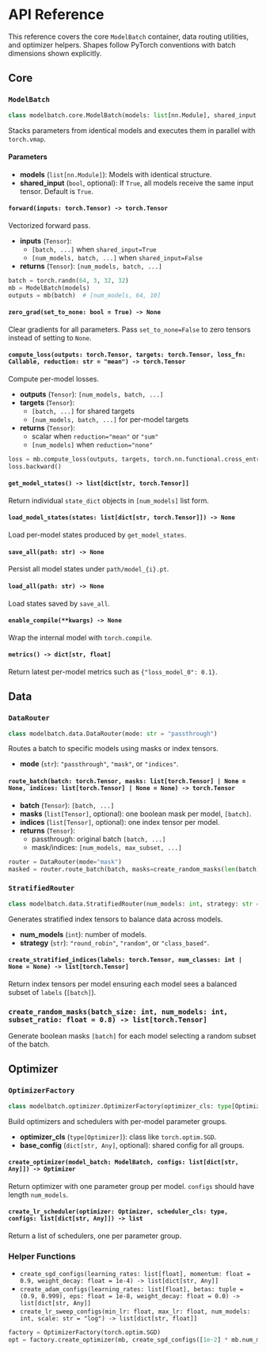 # API Reference

This reference covers the core `ModelBatch` container, data routing utilities, and
optimizer helpers. Shapes follow PyTorch conventions with batch dimensions shown
explicitly.

## Core

### `ModelBatch`

```python
class modelbatch.core.ModelBatch(models: list[nn.Module], shared_input: bool = True)
```

Stacks parameters from identical models and executes them in parallel with
`torch.vmap`.

#### Parameters

- **models** (`list[nn.Module]`): Models with identical structure.
- **shared_input** (`bool`, optional): If `True`, all models receive the same
  input tensor. Default is `True`.

#### `forward(inputs: torch.Tensor) -> torch.Tensor`

Vectorized forward pass.

- **inputs** (`Tensor`):
  - `[batch, ...]` when `shared_input=True`
  - `[num_models, batch, ...]` when `shared_input=False`
- **returns** (`Tensor`): `[num_models, batch, ...]`

```python
batch = torch.randn(64, 3, 32, 32)
mb = ModelBatch(models)
outputs = mb(batch)  # [num_models, 64, 10]
```

#### `zero_grad(set_to_none: bool = True) -> None`

Clear gradients for all parameters. Pass `set_to_none=False` to zero tensors
instead of setting to `None`.

#### `compute_loss(outputs: torch.Tensor, targets: torch.Tensor, loss_fn: Callable, reduction: str = "mean") -> torch.Tensor`

Compute per-model losses.

- **outputs** (`Tensor`): `[num_models, batch, ...]`
- **targets** (`Tensor`):
  - `[batch, ...]` for shared targets
  - `[num_models, batch, ...]` for per-model targets
- **returns** (`Tensor`):
  - scalar when `reduction="mean"` or `"sum"`
  - `[num_models]` when `reduction="none"`

```python
loss = mb.compute_loss(outputs, targets, torch.nn.functional.cross_entropy)
loss.backward()
```

#### `get_model_states() -> list[dict[str, torch.Tensor]]`
Return individual `state_dict` objects in `[num_models]` list form.

#### `load_model_states(states: list[dict[str, torch.Tensor]]) -> None`
Load per-model states produced by `get_model_states`.

#### `save_all(path: str) -> None`
Persist all model states under `path/model_{i}.pt`.

#### `load_all(path: str) -> None`
Load states saved by `save_all`.

#### `enable_compile(**kwargs) -> None`
Wrap the internal model with `torch.compile`.

#### `metrics() -> dict[str, float]`
Return latest per-model metrics such as `{"loss_model_0": 0.1}`.

## Data

### `DataRouter`

```python
class modelbatch.data.DataRouter(mode: str = "passthrough")
```

Routes a batch to specific models using masks or index tensors.

- **mode** (`str`): `"passthrough"`, `"mask"`, or `"indices"`.

#### `route_batch(batch: torch.Tensor, masks: list[torch.Tensor] | None = None, indices: list[torch.Tensor] | None = None) -> torch.Tensor`

- **batch** (`Tensor`): `[batch, ...]`
- **masks** (`list[Tensor]`, optional): one boolean mask per model, `[batch]`.
- **indices** (`list[Tensor]`, optional): one index tensor per model.
- **returns** (`Tensor`):
  - passthrough: original batch `[batch, ...]`
  - mask/indices: `[num_models, max_subset, ...]`

```python
router = DataRouter(mode="mask")
masked = router.route_batch(batch, masks=create_random_masks(len(batch), num_models))
```

### `StratifiedRouter`

```python
class modelbatch.data.StratifiedRouter(num_models: int, strategy: str = "round_robin")
```

Generates stratified index tensors to balance data across models.

- **num_models** (`int`): number of models.
- **strategy** (`str`): `"round_robin"`, `"random"`, or `"class_based"`.

#### `create_stratified_indices(labels: torch.Tensor, num_classes: int | None = None) -> list[torch.Tensor]`

Return index tensors per model ensuring each model sees a balanced subset of
`labels` (`[batch]`).

### `create_random_masks(batch_size: int, num_models: int, subset_ratio: float = 0.8) -> list[torch.Tensor]`

Generate boolean masks `[batch]` for each model selecting a random subset of the
batch.

## Optimizer

### `OptimizerFactory`

```python
class modelbatch.optimizer.OptimizerFactory(optimizer_cls: type[Optimizer], base_config: dict[str, Any] | None = None)
```

Build optimizers and schedulers with per-model parameter groups.

- **optimizer_cls** (`type[Optimizer]`): class like `torch.optim.SGD`.
- **base_config** (`dict[str, Any]`, optional): shared config for all groups.

#### `create_optimizer(model_batch: ModelBatch, configs: list[dict[str, Any]]) -> Optimizer`

Return optimizer with one parameter group per model. `configs` should have length
`num_models`.

#### `create_lr_scheduler(optimizer: Optimizer, scheduler_cls: type, configs: list[dict[str, Any]]) -> list`

Return a list of schedulers, one per parameter group.

### Helper Functions

- `create_sgd_configs(learning_rates: list[float], momentum: float = 0.9, weight_decay: float = 1e-4) -> list[dict[str, Any]]`
- `create_adam_configs(learning_rates: list[float], betas: tuple = (0.9, 0.999), eps: float = 1e-8, weight_decay: float = 0.0) -> list[dict[str, Any]]`
- `create_lr_sweep_configs(min_lr: float, max_lr: float, num_models: int, scale: str = "log") -> list[dict[str, float]]`

```python
factory = OptimizerFactory(torch.optim.SGD)
opt = factory.create_optimizer(mb, create_sgd_configs([1e-2] * mb.num_models))
```

